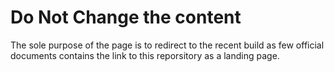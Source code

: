 # Do Not Change the content
The sole purpose of the page is to redirect to the recent build as few official documents contains the link to this reporsitory as a landing page.
